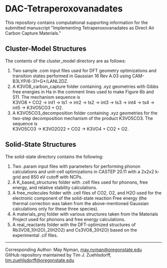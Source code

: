 # DAC-Tetraperoxovanadates
This repository contains computational supporting information for the submitted manuscript "Implementing Tetraperoxovanadates as Direct Air Carbon Capture Materials."

## Cluster-Model Structures
The contents of the cluster_model directory are as follows:
1. Two sample .com input files used for DFT geometry optimizations and transition states performed in Gaussian 16 Rev A.03 using CAM-B3LYP/6-31+G*/LANL2DZ.
2. A K3VO8_carbon_capture folder containing .xyz geometries with Gibbs free energies in Ha in the comment lines used to make Figure 6b and S11. The mechanism sequence is <br>
K3VO8 + CO2 &rarr; int1 &rarr; ts1 &rarr; int2 &rarr; ts2 &rarr; int3 &rarr; ts3 &rarr; int4 &rarr; ts4 &rarr; int5 &rarr; K3VO5CO3 + O2.
3. A K3VO5CO3_decomposition folder containing .xyz geometries for the two-step decomposition mechanism of the product K3VO5CO3. The sequence is <br>
K3VO5CO3 &rarr; K3VO2O22 + CO2 &rarr; K3VO4 + CO2 + O2.

## Solid-State Structures
The solid-state directory contains the following:
1. Two .param input files with parameters for performing phonon calculations and unit-cell optimizations in CASTEP 20.11 with a 2x2x2 k-grid and 850 eV cutoff with NCPs.
2. A K_based_structures folder with .cell files used for phonons, free energy, and relative stability calculations.
3. A free_molecules folder with .cell files of CO2, O2, and H2O used for the electronic component of the solid-state reaction Free energy (the thermal correction was taken from the above-mentioned Gaussian calculations only for these three species).
4. A materials_proj folder with various structures taken from the Materials Project used for phonons and free energy calculations.
5. A real_reactants folder with the DFT-optimized structures of Rb3VO8_1(H2O)_2(H2O2) and Cs3VO8_3(H2O) based on the experimental .cif files.

---
Corresponding Author: May Nyman, may.nyman@oregonstate.edu <br>
GitHub repository maintained by Tim J. Zuehlsdorff, tim.zuehlsdorff@oregonstate.edu
